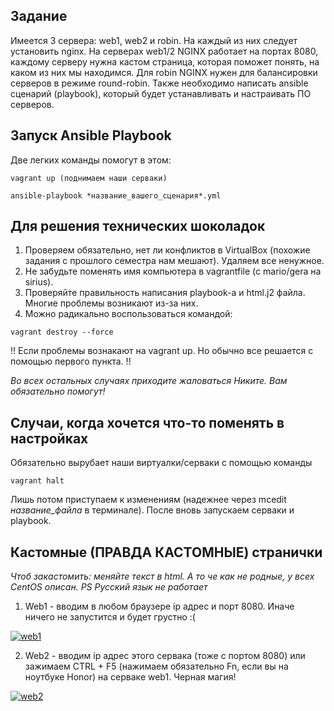 ## Задание
Имеется 3 сервера: web1, web2 и robin. На каждый из них следует установить nginx. 
На серверах web1/2 NGINX работает на портах 8080, каждому серверу нужна кастом страница, которая поможет понять, на каком из них мы находимся. 
Для robin NGINX нужен для балансировки серверов в режиме round-robin.
Также необходимо написать ansible сценарий (playbook), который будет устанавливать и настраивать ПО серверов.

## Запуск Ansible Playbook
Две легких команды помогут в этом:

```
vagrant up (поднимаем наши серваки)
```
```
ansible-playbook *название_вашего_сценария*.yml
```

## Для решения технических шоколадок
1) Проверяем обязательно, нет ли конфликтов в VirtualBox (похожие задания с прошлого семестра нам мешают). Удаляем все ненужное.
2) Не забудьте поменять имя компьютера в vagrantfile (с mario/gera на sirius).
3) Проверяйте правильность написания playbook-а и html.j2 файла. Многие проблемы возникают из-за них.
4) Можно радикально воспользоваться командой: 
```
vagrant destroy --force
```
!! Если проблемы вознакают на vagrant up. Но обычно все решается с помощью первого пункта. !!

*Во всех остальных случаях приходите жаловаться Никите. Вам обязательно помогут!*

## Случаи, когда хочется что-то поменять в настройках

Обязательно вырубает наши виртуалки/серваки с помощью команды
```
vagrant halt
```
Лишь потом приступаем к изменениям (надежнее через mcedit *название_файла* в терминале). 
После вновь запускаем серваки и playbook.

## Кастомные (ПРАВДА КАСТОМНЫЕ) странички

*Чтоб закастомить: меняйте текст в html. А то че как не родные, у всех CentOS описан. PS Русский язык не работает*

1) Web1 - вводим в любом браузере ip адрес и порт 8080. Иначе ничего не запустится и будет грустно :(

<a href="https://ibb.co/n174jzz"><img src="https://i.ibb.co/NN9fKZZ/web1.jpg" alt="web1" border="0"></a>

2) Web2 - вводим ip адрес этого сервака (тоже с портом 8080) или зажимаем CTRL + F5 (нажимаем обязательно Fn, если вы на ноутбуке Honor) на серваке web1. Черная магия!

<a href="https://ibb.co/DM6rG19"><img src="https://i.ibb.co/09WsBnC/web2.jpg" alt="web2" border="0"></a>